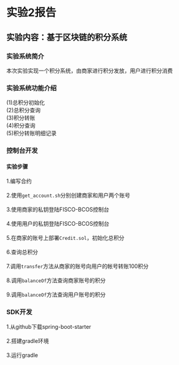 # 实验2报告
## 实验内容：基于区块链的积分系统 
### 实验系统简介  
本次实验实现一个积分系统，由商家进行积分发放，用户进行积分消费 
### 实验系统功能介绍  
(1)总积分初始化  
(2)总积分查询  
(3)积分转账  
(4)积分查询  
(5)积分转账明细记录  
### 控制台开发
#### 实验步骤  
1.编写合约  
[](https://github.com/fisco-bcos-group1/WeBank/blob/master/day2/JianhengLiang/assets/0.JPG)  
2.使用```get_account.sh```分别创建商家和用户两个账号  
[](https://github.com/fisco-bcos-group1/WeBank/blob/master/day2/JianhengLiang/assets/1.JPG)  
3.使用商家的私钥登陆FISCO-BCOS控制台  
[](https://github.com/fisco-bcos-group1/WeBank/blob/master/day2/JianhengLiang/assets/2.JPG)  
4.使用用户的私钥登陆FISCO-BCOS控制台  
[](https://github.com/fisco-bcos-group1/WeBank/blob/master/day2/JianhengLiang/assets/3.JPG)  
5.在商家的账号上部署```Credit.sol```，初始化总积分  
[](https://github.com/fisco-bcos-group1/WeBank/blob/master/day2/JianhengLiang/assets/4.JPG)  
6.查询总积分  
[](https://github.com/fisco-bcos-group1/WeBank/blob/master/day2/JianhengLiang/assets/5.JPG)  
7.调用```transfer```方法从商家的账号向用户的帐号转账100积分  
[](https://github.com/fisco-bcos-group1/WeBank/blob/master/day2/JianhengLiang/assets/7.JPG)  
8.调用```balanceOf```方法查询商家账号的积分  
[](https://github.com/fisco-bcos-group1/WeBank/blob/master/day2/JianhengLiang/assets/6.JPG)  
9.调用```balanceOf```方法查询用户账号的积分  
[](https://github.com/fisco-bcos-group1/WeBank/blob/master/day2/JianhengLiang/assets/9.JPG)  
### SDK开发  
1.从github下载spring-boot-starter  
[](https://github.com/fisco-bcos-group1/WeBank/blob/master/day2/JianhengLiang/assets/2.1.JPG)  
2.搭建gradle环境  
[](https://github.com/fisco-bcos-group1/WeBank/blob/master/day2/JianhengLiang/assets/2.2.JPG)  
3.运行gradle  
[](https://github.com/fisco-bcos-group1/WeBank/blob/master/day2/JianhengLiang/assets/2.3.JPG)